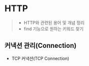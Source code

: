 # HTTP

> - HTTP와 관련된 용어 및 개념 정리
> - find 기능으로 원하는 키워드 찾기

## 커낵션 관리(Connection)
- TCP 커낵션(TCP Connection)